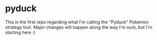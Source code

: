 # pyduck
This is the first repo regarding what I'm calling the "Pyduck" Pokemon strategy tool.  Major changes will happen along the way I'm sure, but I'm starting here :)
